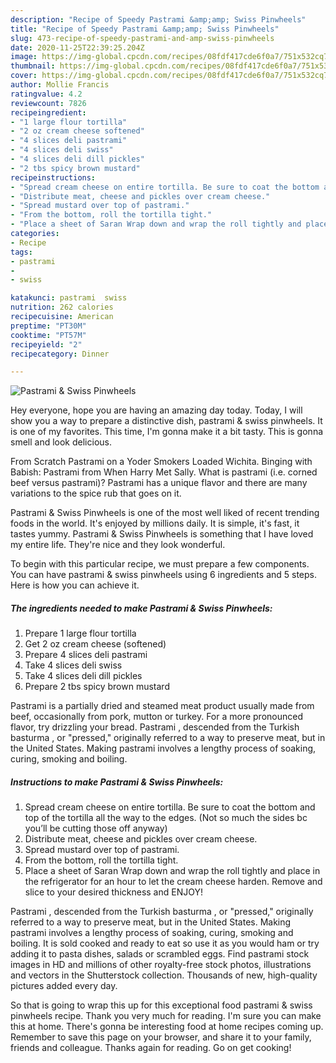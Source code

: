 ```yaml
---
description: "Recipe of Speedy Pastrami &amp;amp; Swiss Pinwheels"
title: "Recipe of Speedy Pastrami &amp;amp; Swiss Pinwheels"
slug: 473-recipe-of-speedy-pastrami-and-amp-swiss-pinwheels
date: 2020-11-25T22:39:25.204Z
image: https://img-global.cpcdn.com/recipes/08fdf417cde6f0a7/751x532cq70/pastrami-swiss-pinwheels-recipe-main-photo.jpg
thumbnail: https://img-global.cpcdn.com/recipes/08fdf417cde6f0a7/751x532cq70/pastrami-swiss-pinwheels-recipe-main-photo.jpg
cover: https://img-global.cpcdn.com/recipes/08fdf417cde6f0a7/751x532cq70/pastrami-swiss-pinwheels-recipe-main-photo.jpg
author: Mollie Francis
ratingvalue: 4.2
reviewcount: 7826
recipeingredient:
- "1 large flour tortilla"
- "2 oz cream cheese softened"
- "4 slices deli pastrami"
- "4 slices deli swiss"
- "4 slices deli dill pickles"
- "2 tbs spicy brown mustard"
recipeinstructions:
- "Spread cream cheese on entire tortilla. Be sure to coat the bottom and top of the tortilla all the way to the edges. (Not so much the sides bc you’ll be cutting those off anyway)"
- "Distribute meat, cheese and pickles over cream cheese."
- "Spread mustard over top of pastrami."
- "From the bottom, roll the tortilla tight."
- "Place a sheet of Saran Wrap down and wrap the roll tightly and place in the refrigerator for an hour to let the cream cheese harden. Remove and slice to your desired thickness and ENJOY!"
categories:
- Recipe
tags:
- pastrami
- 
- swiss

katakunci: pastrami  swiss 
nutrition: 262 calories
recipecuisine: American
preptime: "PT30M"
cooktime: "PT57M"
recipeyield: "2"
recipecategory: Dinner

---
```



![Pastrami &amp; Swiss Pinwheels](https://img-global.cpcdn.com/recipes/08fdf417cde6f0a7/751x532cq70/pastrami-swiss-pinwheels-recipe-main-photo.jpg)

Hey everyone, hope you are having an amazing day today. Today, I will show you a way to prepare a distinctive dish, pastrami &amp; swiss pinwheels. It is one of my favorites. This time, I'm gonna make it a bit tasty. This is gonna smell and look delicious.

From Scratch Pastrami on a Yoder Smokers Loaded Wichita. Binging with Babish: Pastrami from When Harry Met Sally. What is pastrami (i.e. corned beef versus pastrami)? Pastrami has a unique flavor and there are many variations to the spice rub that goes on it.

Pastrami &amp; Swiss Pinwheels is one of the most well liked of recent trending foods in the world. It's enjoyed by millions daily. It is simple, it's fast, it tastes yummy. Pastrami &amp; Swiss Pinwheels is something that I have loved my entire life. They're nice and they look wonderful.


To begin with this particular recipe, we must prepare a few components. You can have pastrami &amp; swiss pinwheels using 6 ingredients and 5 steps. Here is how you can achieve it.

<!--inarticleads1-->

##### The ingredients needed to make Pastrami &amp; Swiss Pinwheels:

1. Prepare 1 large flour tortilla
1. Get 2 oz cream cheese (softened)
1. Prepare 4 slices deli pastrami
1. Take 4 slices deli swiss
1. Take 4 slices deli dill pickles
1. Prepare 2 tbs spicy brown mustard


Pastrami is a partially dried and steamed meat product usually made from beef, occasionally from pork, mutton or turkey. For a more pronounced flavor, try drizzling your bread. Pastrami , descended from the Turkish basturma , or &#34;pressed,&#34; originally referred to a way to preserve meat, but in the United States. Making pastrami involves a lengthy process of soaking, curing, smoking and boiling. 

<!--inarticleads2-->

##### Instructions to make Pastrami &amp; Swiss Pinwheels:

1. Spread cream cheese on entire tortilla. Be sure to coat the bottom and top of the tortilla all the way to the edges. (Not so much the sides bc you’ll be cutting those off anyway)
1. Distribute meat, cheese and pickles over cream cheese.
1. Spread mustard over top of pastrami.
1. From the bottom, roll the tortilla tight.
1. Place a sheet of Saran Wrap down and wrap the roll tightly and place in the refrigerator for an hour to let the cream cheese harden. Remove and slice to your desired thickness and ENJOY!


Pastrami , descended from the Turkish basturma , or &#34;pressed,&#34; originally referred to a way to preserve meat, but in the United States. Making pastrami involves a lengthy process of soaking, curing, smoking and boiling. It is sold cooked and ready to eat so use it as you would ham or try adding it to pasta dishes, salads or scrambled eggs. Find pastrami stock images in HD and millions of other royalty-free stock photos, illustrations and vectors in the Shutterstock collection. Thousands of new, high-quality pictures added every day. 

So that is going to wrap this up for this exceptional food pastrami &amp; swiss pinwheels recipe. Thank you very much for reading. I'm sure you can make this at home. There's gonna be interesting food at home recipes coming up. Remember to save this page on your browser, and share it to your family, friends and colleague. Thanks again for reading. Go on get cooking!
